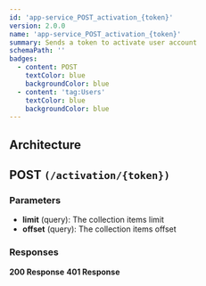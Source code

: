 ```yaml
---
id: 'app-service_POST_activation_{token}'
version: 2.0.0
name: 'app-service_POST_activation_{token}'
summary: Sends a token to activate user account
schemaPath: ''
badges:
  - content: POST
    textColor: blue
    backgroundColor: blue
  - content: 'tag:Users'
    textColor: blue
    backgroundColor: blue
---
```

## Architecture
<NodeGraph />



## POST `(/activation/{token})`

### Parameters
- **limit** (query): The collection items limit
- **offset** (query): The collection items offset




### Responses
**200 Response**
<SchemaViewer file="response-200.json" maxHeight="500" id="response-200" />
      **401 Response**
<SchemaViewer file="response-401.json" maxHeight="500" id="response-401" />
